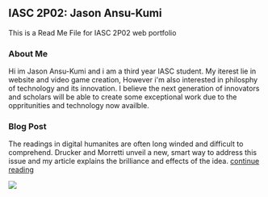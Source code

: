 ## IASC 2P02: Jason Ansu-Kumi

This is a Read Me File for IASC 2P02 web portfolio

### About Me
Hi im Jason Ansu-Kumi and i am a third year IASC student. My iterest lie in website and video game creation, However i'm also interested in philosphy of technology and its innovation. I believe the next generation of innovators and scholars will be able to create some exceptional work due to the oppritunities and technology now availble. 

### Blog Post
The readings in digital humanites are often long winded and difficult to comprehend. Drucker and Morretti unveil a new, smart way to address this issue and my article explains the brilliance and effects of the idea. [continue reading](blog)


![](![](images/technology.jpg).jpg)
